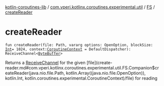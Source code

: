 [kotlin-coroutines-lib](../../index.md) / [com.vperi.kotlinx.coroutines.experimental.util](../index.md) / [FS](index.md) / [createReader](./create-reader.md)

# createReader

`fun createReader(file: Path, vararg options: OpenOption, blockSize: `[`Int`](https://kotlinlang.org/api/latest/jvm/stdlib/kotlin/-int/index.html)` = 1024, context: `[`CoroutineContext`](https://kotlinlang.org/api/latest/jvm/stdlib/kotlin.coroutines.experimental/-coroutine-context/index.html)` = DefaultDispatcher): ReceiveChannel<`[`ByteBuffer`](http://docs.oracle.com/javase/6/docs/api/java/nio/ByteBuffer.html)`>`

Returns a [ReceiveChannel](#) for the given [file](create-reader.md#com.vperi.kotlinx.coroutines.experimental.util.FS.Companion$createReader(java.nio.file.Path, kotlin.Array((java.nio.file.OpenOption)), kotlin.Int, kotlin.coroutines.experimental.CoroutineContext)/file) for reading

